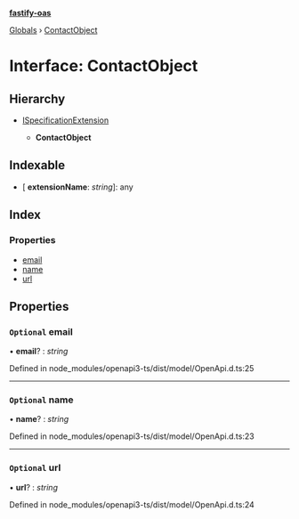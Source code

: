 **[fastify-oas](../README.md)**

[Globals](../README.md) › [ContactObject](contactobject.md)

# Interface: ContactObject

## Hierarchy

* [ISpecificationExtension](ispecificationextension.md)

  * **ContactObject**

## Indexable

* \[ **extensionName**: *string*\]: any

## Index

### Properties

* [email](contactobject.md#optional-email)
* [name](contactobject.md#optional-name)
* [url](contactobject.md#optional-url)

## Properties

### `Optional` email

• **email**? : *string*

Defined in node_modules/openapi3-ts/dist/model/OpenApi.d.ts:25

___

### `Optional` name

• **name**? : *string*

Defined in node_modules/openapi3-ts/dist/model/OpenApi.d.ts:23

___

### `Optional` url

• **url**? : *string*

Defined in node_modules/openapi3-ts/dist/model/OpenApi.d.ts:24